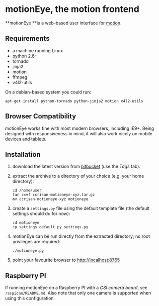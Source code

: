 # motionEye, the motion frontend #

**motionEye **is a web-based user interface for [motion](http://www.lavrsen.dk/foswiki/bin/view/Motion).

## Requirements ##

 * a machine running Linux
 * python 2.6+
 * tornado
 * jinja2
 * motion
 * ffmpeg
 * v4l2-utils

On a debian-based system you could run:

    apt-get install python-tornado python-jinja2 motion v4l2-utils

## Browser Compatibility ##

motionEye works fine with most modern browsers, including IE9+.
Being designed with responsiveness in mind, it will also work nicely on mobile devices and tablets.

## Installation ##

 1. download the latest version from [bitbucket](https://bitbucket.org/ccrisan/motioneye/downloads) (use the *Tags* tab).
 2. extract the archive to a directory of your choice (e.g. your home directory):
 
        cd /home/user
        tar zxvf ccrisan-motioneye-xyz.tar.gz
        mv ccrisan-motioneye-xyz motioneye
 
 3. create a `settings.py` file using the default template file (the default settings should do for now):

        cd motioneye 
        cp settings_default.py settings.py
 
 4. motionEye can be run directly from the extracted directory; no root privileges are required:
 
        ./motioneye.py
 
 5. point your favourite browser to <http://localhost:8765>

## Raspberry PI ##

If running motionEye on a Raspberry PI with a *CSI camera board*, see `raspicam/README.md`.
Also note that only one camera is supported when using this configuration.

